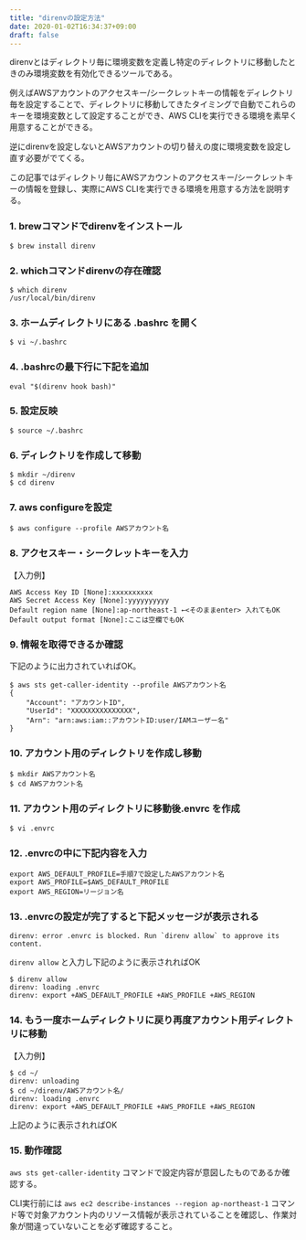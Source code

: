 ```yaml
---
title: "direnvの設定方法"
date: 2020-01-02T16:34:37+09:00
draft: false
---
```


direnvとはディレクトリ毎に環境変数を定義し特定のディレクトリに移動したときのみ環境変数を有効化できるツールである。

例えばAWSアカウントのアクセスキー/シークレットキーの情報をディレクトリ毎を設定することで、ディレクトリに移動してきたタイミングで自動でこれらのキーを環境変数として設定することができ、AWS CLIを実行できる環境を素早く用意することができる。

逆にdirenvを設定しないとAWSアカウントの切り替えの度に環境変数を設定し直す必要がでてくる。

この記事ではディレクトリ毎にAWSアカウントのアクセスキー/シークレットキーの情報を登録し、実際にAWS CLIを実行できる環境を用意する方法を説明する。

<!--more-->

### 1. brewコマンドでdirenvをインストール
```
$ brew install direnv
```
### 2. whichコマンドdirenvの存在確認
```
$ which direnv
/usr/local/bin/direnv
```
### 3. ホームディレクトリにある .bashrc を開く
```
$ vi ~/.bashrc
```
### 4. .bashrcの最下行に下記を追加
```
eval "$(direnv hook bash)"
```
### 5. 設定反映
```
$ source ~/.bashrc
```
### 6. ディレクトリを作成して移動
```
$ mkdir ~/direnv
$ cd direnv
```
### 7. aws configureを設定
```
$ aws configure --profile AWSアカウント名
```
### 8. アクセスキー・シークレットキーを入力
【入力例】
```
AWS Access Key ID [None]:xxxxxxxxxx
AWS Secret Access Key [None]:yyyyyyyyyy
Default region name [None]:ap-northeast-1 ←<そのままenter> 入れてもOK
Default output format [None]:ここは空欄でもOK
```
### 9. 情報を取得できるか確認
下記のように出力されていればOK。
```
$ aws sts get-caller-identity --profile AWSアカウント名
{
    "Account": "アカウントID",
    "UserId": "XXXXXXXXXXXXXXX",
    "Arn": "arn:aws:iam::アカウントID:user/IAMユーザー名"
}
```
### 10. アカウント用のディレクトリを作成し移動
```
$ mkdir AWSアカウント名
$ cd AWSアカウント名
```
### 11. アカウント用のディレクトリに移動後.envrc を作成
```
$ vi .envrc
```
### 12. .envrcの中に下記内容を入力

```
export AWS_DEFAULT_PROFILE=手順7で設定したAWSアカウント名
export AWS_PROFILE=$AWS_DEFAULT_PROFILE
export AWS_REGION=リージョン名
```
### 13. .envrcの設定が完了すると下記メッセージが表示される

```
direnv: error .envrc is blocked. Run `direnv allow` to approve its content.
```
`direnv allow` と入力し下記のように表示されればOK
```
$ direnv allow
direnv: loading .envrc
direnv: export +AWS_DEFAULT_PROFILE +AWS_PROFILE +AWS_REGION
```
### 14. もう一度ホームディレクトリに戻り再度アカウント用ディレクトリに移動
【入力例】
```
$ cd ~/
direnv: unloading
$ cd ~/direnv/AWSアカウント名/
direnv: loading .envrc
direnv: export +AWS_DEFAULT_PROFILE +AWS_PROFILE +AWS_REGION
```
上記のように表示されればOK
### 15. 動作確認
`aws sts get-caller-identity` コマンドで設定内容が意図したものであるか確認する。

CLI実行前には `aws ec2 describe-instances --region ap-northeast-1` コマンド等で対象アカウント内のリソース情報が表示されていることを確認し、作業対象が間違っていないことを必ず確認すること。
